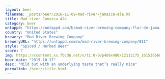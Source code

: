 ```yaml
---
layout: beer
filename: _posts/beer/2016-11-09-mad-river-jamaica-ale.md
title: Mad river Jamaica Ale
category: beer
untappd: "https://untappd.com/b/mad-river-brewing-company-flor-de-jamaica/167570"
country: "United States"
brewery: "Mad River Brewing Company"
breweryURL: "https://untappd.com/w/mad-river-brewing-company/811"
style: "Spiced / Herbed Beer"
score: 7
img: https://scontent.xx.fbcdn.net/v/t1.0-0/p480x480/12112175_10153656864428745_274214784974027443_n.jpg?oh=a92e44c6d87111b085ba05be7d32d457&oe=5930D8A7
beer-date: "2015-10-17"
desc: "Mild but with an underlying taste that’s really nice"
permalink: /beer/:title.html
---
```

